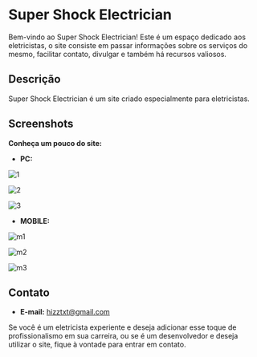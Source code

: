 # Super Shock Electrician

Bem-vindo ao Super Shock Electrician! Este é um espaço dedicado aos eletricistas, o site consiste em passar informações sobre os serviços do mesmo, facilitar contato, divulgar e também há recursos valiosos.

## Descrição

Super Shock Electrician é um site criado especialmente para eletricistas.

## Screenshots

**Conheça um pouco do site:**

- **PC:**
<dv>

![1](https://github.com/kbruneto/super-shock-eletrician/assets/157076147/783a6a71-ae06-429a-99f3-dcd2c2c87dbb)

![2](https://github.com/kbruneto/super-shock-eletrician/assets/157076147/365bc62c-3d7a-4340-8a34-9214f17bbc32)

![3](https://github.com/kbruneto/super-shock-eletrician/assets/157076147/0a83f03c-1b6c-43b6-8a3c-aae16ed54c06)

<dv>

- **MOBILE:**
<dv>

![m1](https://github.com/kbruneto/super-shock-eletrician/assets/157076147/9bb173c8-aed7-424f-9c39-432a6a00f548)

![m2](https://github.com/kbruneto/super-shock-eletrician/assets/157076147/371e7f15-0dec-494c-a578-dcde11d472e6)

![m3](https://github.com/kbruneto/super-shock-eletrician/assets/157076147/9e0cd365-eab2-43d2-b5ed-2f886b5e9aee)


## Contato

- **E-mail:** hizztxt@gmail.com

Se você é um eletricista experiente e deseja adicionar esse toque de profissionalismo em sua carreira, ou se é um desenvolvedor e deseja utilizar o site, fique à vontade para entrar em contato.
